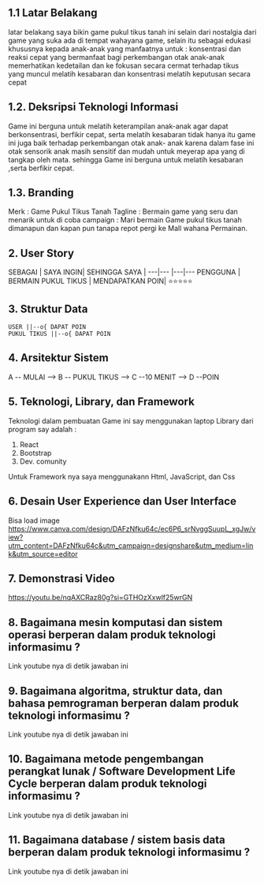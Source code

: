 ## 1.1 Latar Belakang
latar belakang saya bikin game pukul tikus tanah ini selain dari nostalgia dari game yang suka ada di tempat wahayana game, selain itu sebagai edukasi khususnya kepada anak-anak yang manfaatnya untuk : 
konsentrasi dan reaksi cepat yang bermanfaat bagi perkembangan otak anak-anak
memerhatikan kedetailan dan ke fokusan secara cermat terhadap tikus yang muncul
melatih kesabaran dan konsentrasi
melatih keputusan secara cepat


## 1.2. Deksripsi Teknologi Informasi

Game ini berguna untuk melatih keterampilan anak-anak agar dapat berkonsentrasi,
berfikir cepat, serta melatih kesabaran 
tidak hanya itu game ini juga baik terhadap perkembangan otak anak- anak
karena dalam fase ini otak sensorik anak masih sensitif dan mudah untuk meyerap apa yang di tangkap oleh mata.
sehingga Game ini berguna untuk melatih kesabaran ,serta berfikir cepat.


## 1.3. Branding

Merk :
Game Pukul Tikus Tanah
Tagline :
Bermain game yang seru dan menarik untuk di coba
campaign :
Mari bermain Game pukul tikus tanah dimanapun dan kapan pun tanapa repot pergi ke Mall wahana Permainan.

## 2. User Story

SEBAGAI | SAYA INGIN| SEHINGGA SAYA |
---|--- |---|---
PENGGUNA | BERMAIN PUKUL TIKUS | MENDAPATKAN POIN| ⭐⭐⭐⭐⭐

## 3. Struktur Data
    USER ||--o{ DAPAT POIN 
    PUKUL TIKUS ||--o{ DAPAT POIN 
## 4. Arsitektur Sistem
   A -- MULAI --> B -- PUKUL TIKUS --> C --10 MENIT --> D --POIN
## 5. Teknologi, Library, dan Framework
Teknologi dalam pembuatan Game ini say menggunakan laptop
Library dari program say adalah :
1. React
2. Bootstrap
3. Dev. comunity
   
 Untuk Framework nya saya menggunakann Html, JavaScript, dan Css
## 6. Desain User Experience dan User Interface

Bisa load image 
https://www.canva.com/design/DAFzNfku64c/ec6P6_srNvggSuupL_xgJw/view?utm_content=DAFzNfku64c&utm_campaign=designshare&utm_medium=link&utm_source=editor
## 7. Demonstrasi Video

https://youtu.be/nqAXCRaz80g?si=GTHOzXxwlf25wrGN


## 8. Bagaimana mesin komputasi dan sistem operasi berperan dalam produk teknologi informasimu ?

Link youtube nya di detik jawaban ini

## 9. Bagaimana algoritma, struktur data, dan bahasa pemrograman berperan dalam produk teknologi informasimu ?

Link youtube nya di detik jawaban ini

## 10. Bagaimana metode pengembangan perangkat lunak / Software Development Life Cycle berperan dalam produk teknologi informasimu ?

Link youtube nya di detik jawaban ini

## 11. Bagaimana database / sistem basis data berperan dalam produk teknologi informasimu ?

Link youtube nya di detik jawaban ini
